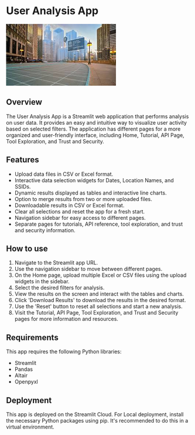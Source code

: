 # User Analysis App

![alt text](location-analytics1.jpeg)

## Overview

The User Analysis App is a Streamlit web application that performs analysis on user data. It provides an easy and intuitive way to visualize user activity based on selected filters. The application has different pages for a more organized and user-friendly interface, including Home, Tutorial, API Page, Tool Exploration, and Trust and Security.

## Features

- Upload data files in CSV or Excel format.
- Interactive data selection widgets for Dates, Location Names, and SSIDs.
- Dynamic results displayed as tables and interactive line charts.
- Option to merge results from two or more uploaded files.
- Downloadable results in CSV or Excel format.
- Clear all selections and reset the app for a fresh start.
- Navigation sidebar for easy access to different pages.
- Separate pages for tutorials, API reference, tool exploration, and trust and security information.

## How to use

1. Navigate to the Streamlit app URL.
2. Use the navigation sidebar to move between different pages.
3. On the Home page, upload multiple Excel or CSV files using the upload widgets in the sidebar.
4. Select the desired filters for analysis.
5. View the results on the screen and interact with the tables and charts.
6. Click 'Download Results' to download the results in the desired format.
7. Use the 'Reset' button to reset all selections and start a new analysis.
8. Visit the Tutorial, API Page, Tool Exploration, and Trust and Security pages for more information and resources.

## Requirements

This app requires the following Python libraries:

- Streamlit
- Pandas
- Altair
- Openpyxl

## Deployment

This app is deployed on the Streamlit Cloud. For Local deployment, install the necessary Python packages using pip. It's recommended to do this in a virtual environment.

